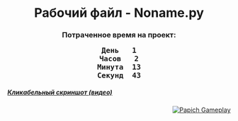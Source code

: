 <h1><center>Рабочий файл - Noname.py</center></h1><h3><center>Потраченное время на проект:</center><center><pre>﻿День	1
Часов	2
Минута	13
Секунд	43</pre></center></h3><h5><a href="https://youtu.be/UryFjJnok6I">Кликабельный скриншот (видео)</a></h5><a style="float:right" href="https://youtu.be/UryFjJnok6I" target="_blank">  <img alt="Papich Gameplay" src="https://img.youtube.com/vi/UryFjJnok6I/maxresdefault.jpg" /></a>